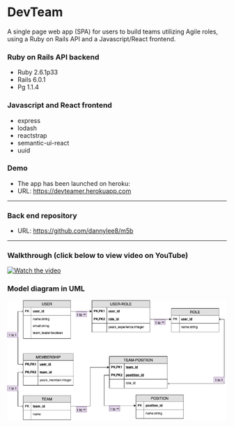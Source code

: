 #  DevTeam
 A single page web app (SPA) for users to build teams utilizing Agile roles, using a Ruby on Rails API and a Javascript/React frontend.

### Ruby on Rails API backend
- Ruby 2.6.1p33
- Rails 6.0.1
- Pg 1.1.4

### Javascript and React frontend
- express
- lodash
- reactstrap
- semantic-ui-react
- uuid

### Demo
- The app has been launched on heroku:
- URL: https://devteamer.herokuapp.com
------------

### Back end repository
- URL: https://github.com/dannylee8/m5b
------------

### Walkthrough (click below to view video on YouTube)
[![Watch the video](https://img.youtube.com/vi/_rki3cc7K0g/maxresdefault.jpg)](https://www.youtube.com/watch?v=_rki3cc7K0g)

### Model diagram in UML
![](./mod5.png)
